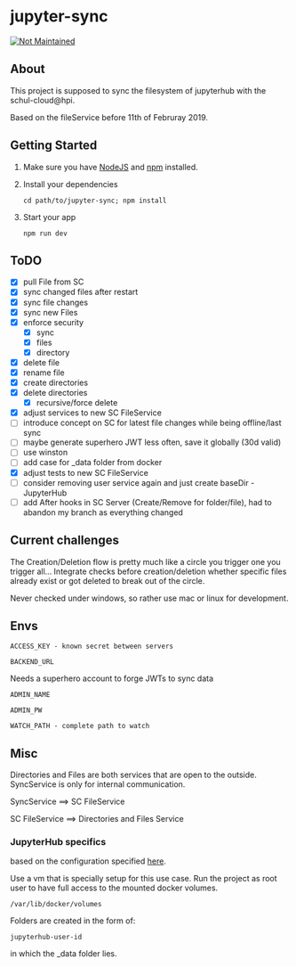 # jupyter-sync

> 
[![Not Maintained](https://img.shields.io/badge/Maintenance%20Level-Not%20Maintained-yellow.svg)](https://gist.github.com/cheerfulstoic/d107229326a01ff0f333a1d3476e068d)

## About

This project is supposed to sync the filesystem of jupyterhub with the schul-cloud@hpi.

Based on the fileService before 11th of Februray 2019.

## Getting Started

1. Make sure you have [NodeJS](https://nodejs.org/) and [npm](https://www.npmjs.com/) installed.
2. Install your dependencies

    ```
    cd path/to/jupyter-sync; npm install
    ```

3. Start your app

    ```
    npm run dev
    ```

## ToDO

- [x] pull File from SC
- [x] sync changed files after restart
- [x] sync file changes
- [x] sync new Files
- [x] enforce security
  - [x] sync
  - [x] files
  - [x] directory
- [x] delete file
- [x] rename file
- [x] create directories
- [x] delete directories
  - [x] recursive/force delete
- [x] adjust services to new SC FileService
- [ ] introduce concept on SC for latest file changes while being offline/last sync
- [ ] maybe generate superhero JWT less often, save it globally (30d valid)
- [ ] use winston
- [ ] add case for _data folder from docker
- [x] adjust tests to new SC FileService
- [ ] consider removing user service again and just create baseDir - JupyterHub
- [ ] add After hooks in SC Server (Create/Remove for folder/file), had to abandon my branch as everything changed

## Current challenges
The Creation/Deletion flow is pretty much like a circle you trigger one you trigger all...
Integrate checks before creation/deletion whether specific files already exist or got deleted to break out of the circle.

Never checked under windows, so rather use mac or linux for development.

## Envs

```
ACCESS_KEY - known secret between servers
```
```
BACKEND_URL
```
Needs a superhero account to forge JWTs to sync data
```
ADMIN_NAME
```
```
ADMIN_PW
```
```
WATCH_PATH - complete path to watch
```

## Misc
Directories and Files are both services that are open to the outside.
SyncService is only for internal communication.

SyncService ==> SC FileService

SC FileService ==> Directories and Files Service

### JupyterHub specifics
based on the configuration specified [here](https://docs.schul-cloud.org/display/~lars.lange/Jupyterhub).

Use a vm that is specially setup for this use case.
Run the project as root user to have full access to the mounted docker volumes.
```
/var/lib/docker/volumes
```
Folders are created in the form of:
```
jupyterhub-user-id
```
in which the _data folder lies.
